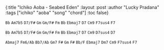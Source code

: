{:title "Ichiko Aoba - Seabed Eden"
:layout :post
:author "Lucky Pradana"   
:tags  ["ichiko" "aoba" "song" "chord"]
:toc false}

`Bb` `Am7b5` `D7/F#` `Gm` `Gm/F#` `Fm` `Bb` `Ebmaj7` `D7` `Cm9` `F7sus4` `F7`

`Bb` `Am7b5` `D7/F#` `Gm` `Gm/F#` `Fm` `Bb` `Ebmaj7` `D7` `Cm9` `D7sus4` `D7` 

`Abmaj7` `Fm6/Ab` `Bb7/Ab` `Gm7` `F#` `Gm` `F#` `Bb/F` `Ebmaj7` `Dm7` `Cm9` `F7sus4` `F7`
